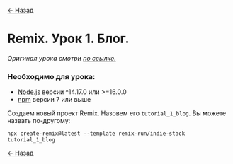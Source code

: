 [<- Назад](../README.md)

# Remix. Урок 1. Блог.

*Оригинал урока смотри [по ссылке.](https://remix.run/docs/en/v1/tutorials/blog)*

### Необходимо для урока:
* [Node.js](https://nodejs.org/) версии ^14.17.0 или >=16.0.0
* [npm](https://www.npmjs.com/) версии 7 или выше

Создаем новый проект Remix. Назовем его `tutorial_1_blog`. Вы можете назвать по-другому:

```shell
npx create-remix@latest --template remix-run/indie-stack tutorial_1_blog
```

[<- Назад](../README.md)